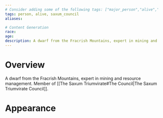 ```yaml
---
# Consider adding some of the following tags: ["major_person","alive","dead"]
tags: person, alive, saxum_council
aliases:

# Content Generation
race:
age:
description: A dwarf from the Fracrish Mountains, expert in mining and resource management.
---
```

# Overview
A dwarf from the Fracrish Mountains, expert in mining and resource management. Member of [[The Saxum Triumvirate#The Council|The Saxum Triumvirate Council]].
# Appearance
